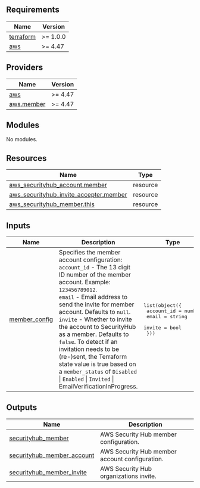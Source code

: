 ## Requirements

| Name | Version |
|------|---------|
| <a name="requirement_terraform"></a> [terraform](#requirement\_terraform) | >= 1.0.0 |
| <a name="requirement_aws"></a> [aws](#requirement\_aws) | >= 4.47 |

## Providers

| Name | Version |
|------|---------|
| <a name="provider_aws"></a> [aws](#provider\_aws) | >= 4.47 |
| <a name="provider_aws.member"></a> [aws.member](#provider\_aws.member) | >= 4.47 |

## Modules

No modules.

## Resources

| Name | Type |
|------|------|
| [aws_securityhub_account.member](https://registry.terraform.io/providers/hashicorp/aws/latest/docs/resources/securityhub_account) | resource |
| [aws_securityhub_invite_accepter.member](https://registry.terraform.io/providers/hashicorp/aws/latest/docs/resources/securityhub_invite_accepter) | resource |
| [aws_securityhub_member.this](https://registry.terraform.io/providers/hashicorp/aws/latest/docs/resources/securityhub_member) | resource |

## Inputs

| Name | Description | Type | Default | Required |
|------|-------------|------|---------|:--------:|
| <a name="input_member_config"></a> [member\_config](#input\_member\_config) | Specifies the member account configuration:<br>  `account_id`                 - The 13 digit ID number of the member account. Example: `123456789012`.<br>  `email`                      - Email address to send the invite for member account. Defaults to `null`.<br>  `invite`                     - Whether to invite the account to SecurityHub as a member. Defaults to `false`. To detect if an invitation needs to be (re-)sent, the Terraform state value is true based on a `member_status` of `Disabled` \| `Enabled` \|  `Invited` \|  EmailVerificationInProgress. | <pre>list(object({<br>    account_id = number<br>    email      = string<br>    invite     = bool<br>  }))</pre> | `null` | no |

## Outputs

| Name | Description |
|------|-------------|
| <a name="output_securityhub_member"></a> [securityhub\_member](#output\_securityhub\_member) | AWS Security Hub member configuration. |
| <a name="output_securityhub_member_account"></a> [securityhub\_member\_account](#output\_securityhub\_member\_account) | AWS Security Hub member account configuration. |
| <a name="output_securityhub_member_invite"></a> [securityhub\_member\_invite](#output\_securityhub\_member\_invite) | AWS Security Hub organizations invite. |
